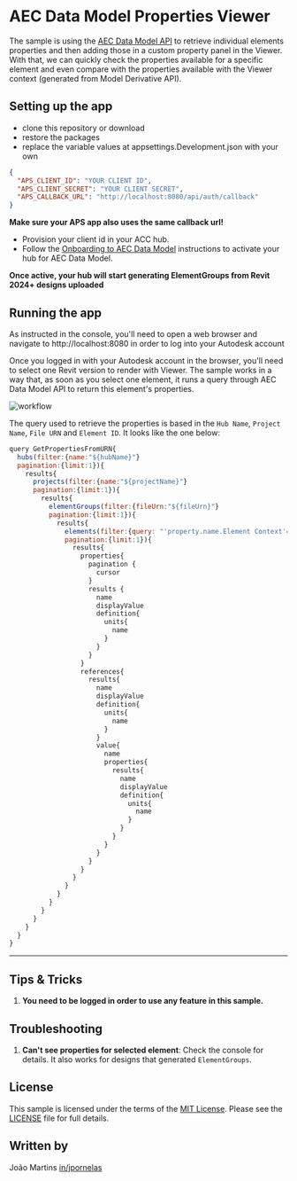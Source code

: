 # AEC Data Model Properties Viewer

The sample is using the [AEC Data Model API](https://aps.autodesk.com/en/docs/aecdatamodel/v1/developers_guide/overview/) to retrieve individual elements properties and then adding those in a custom property panel in the Viewer. With that, we can quickly check the properties available for a specific element and even compare with the properties available with the Viewer context (generated from Model Derivative API).

## Setting up the app

- clone this repository or download
- restore the packages
- replace the variable values at appsettings.Development.json with your own

```json
{
  "APS_CLIENT_ID": "YOUR CLIENT ID",
  "APS_CLIENT_SECRET": "YOUR CLIENT SECRET",
  "APS_CALLBACK_URL": "http://localhost:8080/api/auth/callback"
}
```

**Make sure your APS app also uses the same callback url!**

- Provision your client id in your ACC hub.
- Follow the [Onboarding to AEC Data Model](https://aps.autodesk.com/en/docs/aecdatamodel/v1/developers_guide/onboarding/) instructions to activate your hub for AEC Data Model.

**Once active, your hub will start generating ElementGroups from Revit 2024+ designs uploaded**

## Running the app

As instructed in the console, you'll need to open a web browser and navigate to http://localhost:8080 in order to log into your Autodesk account

Once you logged in with your Autodesk account in the browser, you'll need to select one Revit version to render with Viewer.
The sample works in a way that, as soon as you select one element, it runs a query through AEC Data Model API to return this element's properties.

![workflow](./readme/workflow.gif)

The query used to retrieve the properties is based in the `Hub Name`, `Project Name`, `File URN` and `Element ID`.
It looks like the one below:

```js
query GetPropertiesFromURN{
  hubs(filter:{name:"${hubName}"}
  pagination:{limit:1}){
    results{
      projects(filter:{name:"${projectName}"}
      pagination:{limit:1}){
        results{
          elementGroups(filter:{fileUrn:"${fileUrn}"}
          pagination:{limit:1}){
            results{
              elements(filter:{query: "'property.name.Element Context'==Instance and 'property.name.Revit Element ID'==${elementId}"}
              pagination:{limit:1}){
                results{
                  properties{
                    pagination {
                      cursor
                    }
                    results {
                      name
                      displayValue
                      definition{
                        units{
                          name
                        }
                      }
                    }
                  }
                  references{
                    results{
                      name
                      displayValue
                      definition{
                        units{
                          name
                        }
                      }
                      value{
                        name
                        properties{
                          results{
                            name
                            displayValue
                            definition{
                              units{
                                name
                              }
                            }
                          }
                        }
                      }
                    }
                  }
                }
              }
            }
          }
        }
      }
    }
  }
}
```

---

## Tips & Tricks

1. **You need to be logged in order to use any feature in this sample.**

## Troubleshooting

1. **Can't see properties for selected element**: Check the console for details. It also works for designs that generated `ElementGroups`.

## License

This sample is licensed under the terms of the [MIT License](http://opensource.org/licenses/MIT). Please see the [LICENSE](LICENSE) file for full details.

## Written by

João Martins [in/jpornelas](https://linkedin.com/in/jpornelas)
